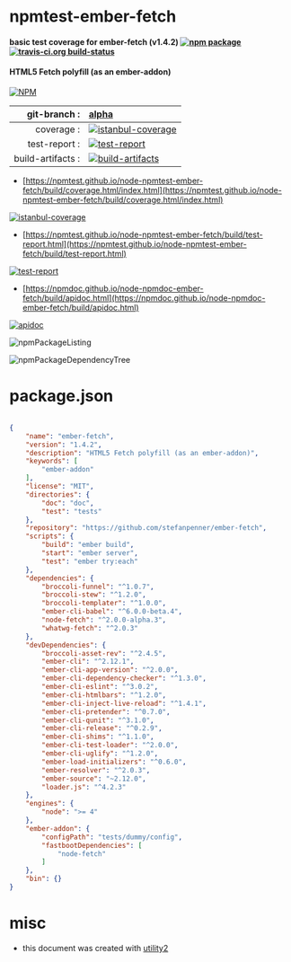 # npmtest-ember-fetch

#### basic test coverage for  ember-fetch (v1.4.2)  [![npm package](https://img.shields.io/npm/v/npmtest-ember-fetch.svg?style=flat-square)](https://www.npmjs.org/package/npmtest-ember-fetch) [![travis-ci.org build-status](https://api.travis-ci.org/npmtest/node-npmtest-ember-fetch.svg)](https://travis-ci.org/npmtest/node-npmtest-ember-fetch)

#### HTML5 Fetch polyfill (as an ember-addon)

[![NPM](https://nodei.co/npm/ember-fetch.png?downloads=true&downloadRank=true&stars=true)](https://www.npmjs.com/package/ember-fetch)

| git-branch : | [alpha](https://github.com/npmtest/node-npmtest-ember-fetch/tree/alpha)|
|--:|:--|
| coverage : | [![istanbul-coverage](https://npmtest.github.io/node-npmtest-ember-fetch/build/coverage.badge.svg)](https://npmtest.github.io/node-npmtest-ember-fetch/build/coverage.html/index.html)|
| test-report : | [![test-report](https://npmtest.github.io/node-npmtest-ember-fetch/build/test-report.badge.svg)](https://npmtest.github.io/node-npmtest-ember-fetch/build/test-report.html)|
| build-artifacts : | [![build-artifacts](https://npmtest.github.io/node-npmtest-ember-fetch/glyphicons_144_folder_open.png)](https://github.com/npmtest/node-npmtest-ember-fetch/tree/gh-pages/build)|

- [https://npmtest.github.io/node-npmtest-ember-fetch/build/coverage.html/index.html](https://npmtest.github.io/node-npmtest-ember-fetch/build/coverage.html/index.html)

[![istanbul-coverage](https://npmtest.github.io/node-npmtest-ember-fetch/build/screenCapture.buildCi.browser.%252Ftmp%252Fbuild%252Fcoverage.lib.html.png)](https://npmtest.github.io/node-npmtest-ember-fetch/build/coverage.html/index.html)

- [https://npmtest.github.io/node-npmtest-ember-fetch/build/test-report.html](https://npmtest.github.io/node-npmtest-ember-fetch/build/test-report.html)

[![test-report](https://npmtest.github.io/node-npmtest-ember-fetch/build/screenCapture.buildCi.browser.%252Ftmp%252Fbuild%252Ftest-report.html.png)](https://npmtest.github.io/node-npmtest-ember-fetch/build/test-report.html)

- [https://npmdoc.github.io/node-npmdoc-ember-fetch/build/apidoc.html](https://npmdoc.github.io/node-npmdoc-ember-fetch/build/apidoc.html)

[![apidoc](https://npmdoc.github.io/node-npmdoc-ember-fetch/build/screenCapture.buildCi.browser.%252Ftmp%252Fbuild%252Fapidoc.html.png)](https://npmdoc.github.io/node-npmdoc-ember-fetch/build/apidoc.html)

![npmPackageListing](https://npmtest.github.io/node-npmtest-ember-fetch/build/screenCapture.npmPackageListing.svg)

![npmPackageDependencyTree](https://npmtest.github.io/node-npmtest-ember-fetch/build/screenCapture.npmPackageDependencyTree.svg)



# package.json

```json

{
    "name": "ember-fetch",
    "version": "1.4.2",
    "description": "HTML5 Fetch polyfill (as an ember-addon)",
    "keywords": [
        "ember-addon"
    ],
    "license": "MIT",
    "directories": {
        "doc": "doc",
        "test": "tests"
    },
    "repository": "https://github.com/stefanpenner/ember-fetch",
    "scripts": {
        "build": "ember build",
        "start": "ember server",
        "test": "ember try:each"
    },
    "dependencies": {
        "broccoli-funnel": "^1.0.7",
        "broccoli-stew": "^1.2.0",
        "broccoli-templater": "^1.0.0",
        "ember-cli-babel": "^6.0.0-beta.4",
        "node-fetch": "^2.0.0-alpha.3",
        "whatwg-fetch": "^2.0.3"
    },
    "devDependencies": {
        "broccoli-asset-rev": "^2.4.5",
        "ember-cli": "^2.12.1",
        "ember-cli-app-version": "^2.0.0",
        "ember-cli-dependency-checker": "^1.3.0",
        "ember-cli-eslint": "^3.0.2",
        "ember-cli-htmlbars": "^1.2.0",
        "ember-cli-inject-live-reload": "^1.4.1",
        "ember-cli-pretender": "^0.7.0",
        "ember-cli-qunit": "^3.1.0",
        "ember-cli-release": "^0.2.9",
        "ember-cli-shims": "^1.1.0",
        "ember-cli-test-loader": "^2.0.0",
        "ember-cli-uglify": "^1.2.0",
        "ember-load-initializers": "^0.6.0",
        "ember-resolver": "^2.0.3",
        "ember-source": "~2.12.0",
        "loader.js": "^4.2.3"
    },
    "engines": {
        "node": ">= 4"
    },
    "ember-addon": {
        "configPath": "tests/dummy/config",
        "fastbootDependencies": [
            "node-fetch"
        ]
    },
    "bin": {}
}
```



# misc
- this document was created with [utility2](https://github.com/kaizhu256/node-utility2)
